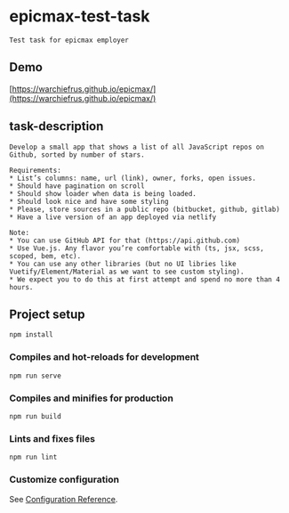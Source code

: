 # epicmax-test-task

```
Test task for epicmax employer
```

## Demo


[https://warchiefrus.github.io/epicmax/](https://warchiefrus.github.io/epicmax/)


## task-description

```
Develop a small app that shows a list of all JavaScript repos on Github, sorted by number of stars.

Requirements:
* List’s columns: name, url (link), owner, forks, open issues.
* Should have pagination on scroll
* Should show loader when data is being loaded.
* Should look nice and have some styling
* Please, store sources in a public repo (bitbucket, github, gitlab)
* Have a live version of an app deployed via netlify

Note:
* You can use GitHub API for that (https://api.github.com)
* Use Vue.js. Any flavor you’re comfortable with (ts, jsx, scss, scoped, bem, etc).
* You can use any other libraries (but no UI libries like Vuetify/Element/Material as we want to see custom styling).
* We expect you to do this at first attempt and spend no more than 4 hours.
```

## Project setup

```
npm install
```

### Compiles and hot-reloads for development

```
npm run serve
```

### Compiles and minifies for production

```
npm run build
```

### Lints and fixes files

```
npm run lint
```

### Customize configuration

See [Configuration Reference](https://cli.vuejs.org/config/).
